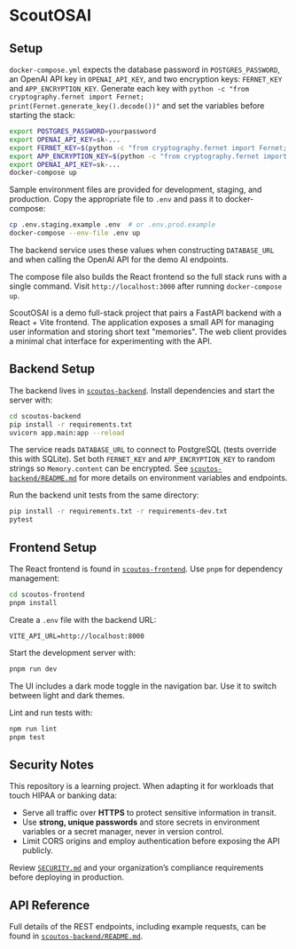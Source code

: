 # ScoutOSAI

## Setup

`docker-compose.yml` expects the database password in `POSTGRES_PASSWORD`, an
OpenAI API key in `OPENAI_API_KEY`, and two encryption keys: `FERNET_KEY` and
`APP_ENCRYPTION_KEY`. Generate each key with `python -c "from cryptography.fernet import Fernet; print(Fernet.generate_key().decode())"`
and set the variables before starting the stack:

```bash
export POSTGRES_PASSWORD=yourpassword
export OPENAI_API_KEY=sk-...
export FERNET_KEY=$(python -c "from cryptography.fernet import Fernet; print(Fernet.generate_key().decode())")
export APP_ENCRYPTION_KEY=$(python -c "from cryptography.fernet import Fernet; print(Fernet.generate_key().decode())")
export OPENAI_API_KEY=sk-...
docker-compose up
```

Sample environment files are provided for development, staging, and production.
Copy the appropriate file to `.env` and pass it to docker-compose:

```bash
cp .env.staging.example .env  # or .env.prod.example
docker-compose --env-file .env up
```

The backend service uses these values when constructing `DATABASE_URL` and when
calling the OpenAI API for the demo AI endpoints.

The compose file also builds the React frontend so the full stack runs with a
single command. Visit `http://localhost:3000` after running `docker-compose up`.

ScoutOSAI is a demo full-stack project that pairs a FastAPI backend with a React + Vite frontend. The application exposes a small API for managing user information and storing short text "memories". The web client provides a minimal chat interface for experimenting with the API.

## Backend Setup

The backend lives in [`scoutos-backend`](scoutos-backend/). Install dependencies and start the server with:

```bash
cd scoutos-backend
pip install -r requirements.txt
uvicorn app.main:app --reload
```

The service reads `DATABASE_URL` to connect to PostgreSQL (tests override this with SQLite). Set both `FERNET_KEY` and `APP_ENCRYPTION_KEY` to random strings so `Memory.content` can be encrypted. See [`scoutos-backend/README.md`](scoutos-backend/README.md) for more details on environment variables and endpoints.

Run the backend unit tests from the same directory:

```bash
pip install -r requirements.txt -r requirements-dev.txt
pytest
```

## Frontend Setup

The React frontend is found in [`scoutos-frontend`](scoutos-frontend/). Use `pnpm` for dependency management:

```bash
cd scoutos-frontend
pnpm install
```

Create a `.env` file with the backend URL:

```
VITE_API_URL=http://localhost:8000
```

Start the development server with:

```bash
pnpm run dev
```

The UI includes a dark mode toggle in the navigation bar. Use it to switch
between light and dark themes.

Lint and run tests with:

```bash
npm run lint
pnpm test
```

## Security Notes

This repository is a learning project. When adapting it for workloads that touch HIPAA or banking data:

- Serve all traffic over **HTTPS** to protect sensitive information in transit.
- Use **strong, unique passwords** and store secrets in environment variables or a secret manager, never in version control.
- Limit CORS origins and employ authentication before exposing the API publicly.

Review [`SECURITY.md`](SECURITY.md) and your organization’s compliance requirements before deploying in production.

## API Reference

Full details of the REST endpoints, including example requests, can be found in
[`scoutos-backend/README.md`](scoutos-backend/README.md).
